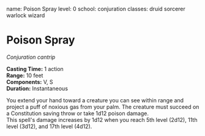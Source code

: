 name: Poison Spray level: 0 school: conjuration classes: druid sorcerer warlock wizard

# Poison Spray
_Conjuration cantrip_

**Casting Time:** 1 action    
**Range:** 10 feet    
**Components:** V, S    
**Duration:** Instantaneous

You extend your hand toward a creature you can see within range and project a puff of noxious gas from your palm. The creature must succeed on a Constitution saving throw or take 1d12 poison damage.    
This spell's damage increases by 1d12 when you reach 5th level (2d12), 11th level (3d12), and 17th level (4d12).